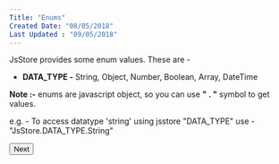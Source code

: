 ```yaml
---
Title: "Enums"
Created Date: "08/05/2018"
Last Updated : "09/05/2018"
---
```


JsStore provides some enum values. These are -

*   **DATA_TYPE -** String, Object, Number, Boolean, Array, DateTime


**Note :-** enums are javascript object, so you can use **" . "** symbol to get values.

e.g. - To access datatype 'string' using jsstore "DATA_TYPE" use - "JsStore.DATA_TYPE.String"

<p class="margin-top-40px center-align">
    <button class="btn info btnNext">Next</button>
</p>